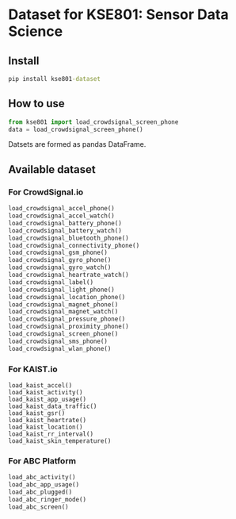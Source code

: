 # Dataset for KSE801: Sensor Data Science

## Install
```cmd
pip install kse801-dataset
```

## How to use
```python
from kse801 import load_crowdsignal_screen_phone
data = load_crowdsignal_screen_phone()
```
Datsets are formed as pandas DataFrame.

## Available dataset
### For CrowdSignal.io
```python
load_crowdsignal_accel_phone()
load_crowdsignal_accel_watch()
load_crowdsignal_battery_phone()
load_crowdsignal_battery_watch()
load_crowdsignal_bluetooth_phone()
load_crowdsignal_connectivity_phone()
load_crowdsignal_gsm_phone()
load_crowdsignal_gyro_phone()
load_crowdsignal_gyro_watch()
load_crowdsignal_heartrate_watch()
load_crowdsignal_label()
load_crowdsignal_light_phone()
load_crowdsignal_location_phone()
load_crowdsignal_magnet_phone()
load_crowdsignal_magnet_watch()
load_crowdsignal_pressure_phone()
load_crowdsignal_proximity_phone()
load_crowdsignal_screen_phone()
load_crowdsignal_sms_phone()
load_crowdsignal_wlan_phone()
```
### For KAIST.io
```{python}
load_kaist_accel()
load_kaist_activity()
load_kaist_app_usage()
load_kaist_data_traffic()
load_kaist_gsr()
load_kaist_heartrate()
load_kaist_location()
load_kaist_rr_interval()
load_kaist_skin_temperature()
```
### For ABC Platform
```python
load_abc_activity()
load_abc_app_usage()
load_abc_plugged()
load_abc_ringer_mode()
load_abc_screen()
```



